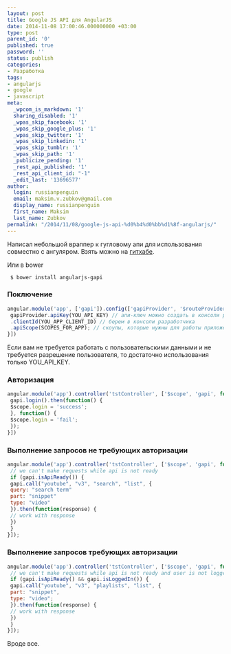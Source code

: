 ```yaml
---
layout: post
title: Google JS API для AngularJS
date: 2014-11-08 17:00:46.000000000 +03:00
type: post
parent_id: '0'
published: true
password: ''
status: publish
categories:
- Разработка
tags:
- angularjs
- google
- javascript
meta:
  _wpcom_is_markdown: '1'
  sharing_disabled: '1'
  _wpas_skip_facebook: '1'
  _wpas_skip_google_plus: '1'
  _wpas_skip_twitter: '1'
  _wpas_skip_linkedin: '1'
  _wpas_skip_tumblr: '1'
  _wpas_skip_path: '1'
  _publicize_pending: '1'
  _rest_api_published: '1'
  _rest_api_client_id: "-1"
  _edit_last: '13696577'
author:
  login: russianpenguin
  email: maksim.v.zubkov@gmail.com
  display_name: russianpenguin
  first_name: Maksim
  last_name: Zubkov
permalink: "/2014/11/08/google-js-api-%d0%b4%d0%bb%d1%8f-angularjs/"
---
```

Написал небольшой враппер к гугловому апи для использования совместно с ангуляром. Взять можно на [гитхабе](https://github.com/RussianPenguin/angularjs-gapi "angularjs-gapi").

Или в bower

```shell
 $ bower install angularjs-gapi
```

### Поключение

```javascript
angular.module('app', ['gapi']).config(['gapiProvider', '$routeProvider', function(gapiProvider, $routeProvider) {  
 gapiProvider.apiKey(YOU_API_KEY) // апи-ключ можно создать в консоли разработчика  
 .clientId(YOU_APP_CLIENT_ID) // берем в консоли разработчика  
 .apiScope(SCOPES_FOR_APP); // скоупы, которые нужны для работы приложения  
}])
```

Если вам не требуется работать с пользовательскими данными и не требуется разрешение пользователя, то достаточно использования только YOU_API_KEY.

### Авторизация

```javascript
angular.module('app').controller('tstController', ['$scope', 'gapi', function($scope, gapi) {  
 gapi.login().then(function() {  
 $scope.login = 'success';  
 }, function() {  
 $scope.login = 'fail';  
 });  
}])
```

### Выполнение запросов не требующих авторизации

```javascript
angular.module('app').controller('tstController', ['$scope', 'gapi', function($scope, gapi) {  
 // we can't make requests while api is not ready  
 if (gapi.isApiReady()) {  
 gapi.call("youtube", "v3", "search", "list", {  
 query: "search term"  
 part: "snippet"  
 type: "video"  
 }).then(function(response) {  
 // work with response  
 })  
 }  
}]);
```

### Выполнение запросов требующих авторизации

```javascript
angular.module('app').controller('tstController', ['$scope', 'gapi', function($scope, gapi) {  
 // we can't make requests while api is not ready and user is not logged in  
 if (gapi.isApiReady() && gapi.isLoggedIn()) {  
 gapi.call("youtube", "v3", "playlists", "list", {  
 part: "snippet",  
 type: "video";  
 }).then(function(response) {  
 // work with response  
 })  
 }  
}]);
```

Вроде все.

